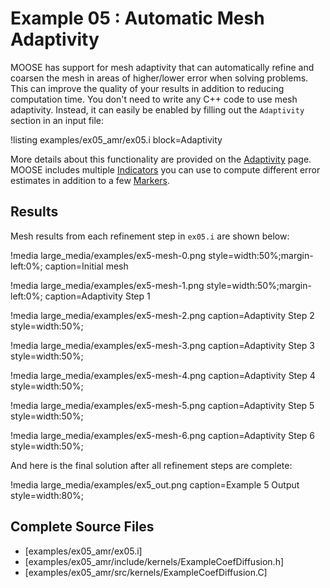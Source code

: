 # Example 05 : Automatic Mesh Adaptivity

MOOSE has support for mesh adaptivity that can automatically refine and coarsen the mesh in areas
of higher/lower error when solving problems.  This can improve the quality of your results in
addition to reducing computation time. You don't need to write any C++ code to use mesh
adaptivity. Instead, it can easily be enabled by filling out the `Adaptivity` section in an input
file:

!listing examples/ex05_amr/ex05.i block=Adaptivity

More details about this functionality are provided on the [Adaptivity](syntax/Adaptivity/index.md)
page.  MOOSE includes multiple [Indicators](Indicators/index.md) you can use to compute different
error estimates in addition to a few [Markers](Markers/index.md).

## Results

Mesh results from each refinement step in `ex05.i` are shown below:

!media large_media/examples/ex5-mesh-0.png
       style=width:50%;margin-left:0%;
       caption=Initial mesh

!media large_media/examples/ex5-mesh-1.png
       style=width:50%;margin-left:0%;
       caption=Adaptivity Step 1 

!media large_media/examples/ex5-mesh-2.png
       caption=Adaptivity Step 2
       style=width:50%;

!media large_media/examples/ex5-mesh-3.png
       caption=Adaptivity Step 3
       style=width:50%;

!media large_media/examples/ex5-mesh-4.png
       caption=Adaptivity Step 4
       style=width:50%;

!media large_media/examples/ex5-mesh-5.png
       caption=Adaptivity Step 5
       style=width:50%;

!media large_media/examples/ex5-mesh-6.png
       caption=Adaptivity Step 6
       style=width:50%;


And here is the final solution after all refinement steps are complete:

!media large_media/examples/ex5_out.png
       caption=Example 5 Output
       style=width:80%;

## Complete Source Files

- [examples/ex05_amr/ex05.i]
- [examples/ex05_amr/include/kernels/ExampleCoefDiffusion.h]
- [examples/ex05_amr/src/kernels/ExampleCoefDiffusion.C]
